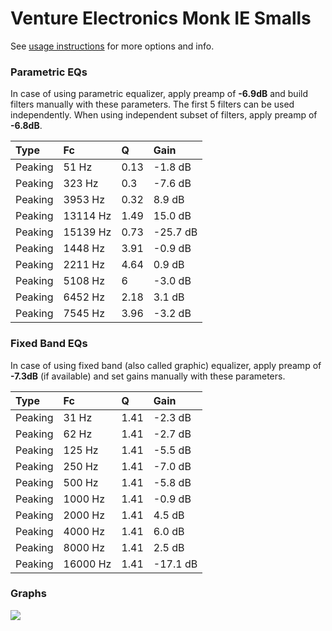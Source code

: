 # Venture Electronics Monk IE Smalls
See [usage instructions](https://github.com/jaakkopasanen/AutoEq#usage) for more options and info.

### Parametric EQs
In case of using parametric equalizer, apply preamp of **-6.9dB** and build filters manually
with these parameters. The first 5 filters can be used independently.
When using independent subset of filters, apply preamp of **-6.8dB**.

| Type    | Fc       |    Q | Gain     |
|:--------|:---------|:-----|:---------|
| Peaking | 51 Hz    | 0.13 | -1.8 dB  |
| Peaking | 323 Hz   | 0.3  | -7.6 dB  |
| Peaking | 3953 Hz  | 0.32 | 8.9 dB   |
| Peaking | 13114 Hz | 1.49 | 15.0 dB  |
| Peaking | 15139 Hz | 0.73 | -25.7 dB |
| Peaking | 1448 Hz  | 3.91 | -0.9 dB  |
| Peaking | 2211 Hz  | 4.64 | 0.9 dB   |
| Peaking | 5108 Hz  | 6    | -3.0 dB  |
| Peaking | 6452 Hz  | 2.18 | 3.1 dB   |
| Peaking | 7545 Hz  | 3.96 | -3.2 dB  |

### Fixed Band EQs
In case of using fixed band (also called graphic) equalizer, apply preamp of **-7.3dB**
(if available) and set gains manually with these parameters.

| Type    | Fc       |    Q | Gain     |
|:--------|:---------|:-----|:---------|
| Peaking | 31 Hz    | 1.41 | -2.3 dB  |
| Peaking | 62 Hz    | 1.41 | -2.7 dB  |
| Peaking | 125 Hz   | 1.41 | -5.5 dB  |
| Peaking | 250 Hz   | 1.41 | -7.0 dB  |
| Peaking | 500 Hz   | 1.41 | -5.8 dB  |
| Peaking | 1000 Hz  | 1.41 | -0.9 dB  |
| Peaking | 2000 Hz  | 1.41 | 4.5 dB   |
| Peaking | 4000 Hz  | 1.41 | 6.0 dB   |
| Peaking | 8000 Hz  | 1.41 | 2.5 dB   |
| Peaking | 16000 Hz | 1.41 | -17.1 dB |

### Graphs
![](https://raw.githubusercontent.com/jaakkopasanen/AutoEq/master/results/crinacle/harman_in-ear_2017-1/Venture%20Electronics%20Monk%20IE%20Smalls/Venture%20Electronics%20Monk%20IE%20Smalls.png)